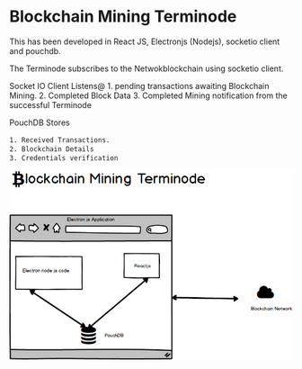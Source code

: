 # Blockchain Mining Terminode

This has been developed in React JS, Electronjs (Nodejs), socketio client and pouchdb.

The Terminode subscribes to the Netwokblockchain using socketio client.

Socket IO Client Listens@
    1. pending transactions awaiting Blockchain Mining.
    2. Completed Block Data
    3. Completed Mining notification from the successful Terminode

PouchDB Stores 
    
    1. Received Transactions.
    2. Blockchain Details
    3. Credentials verification


![alt text](https://github.com/izzumani/Blockchain_Project/blob/master/Blockchain_MiningTerminal/png/Blockchain%20Mining%20Terminal.png)